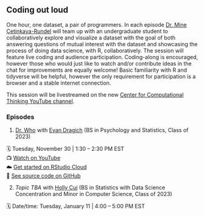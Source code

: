 ## Coding out loud

One hour, one dataset, a pair of programmers. In each episode [Dr. Mine Çetinkaya-Rundel](http://mine-cr.com/) will team up with an undergraduate student to collaboratively explore and visualize a dataset with the goal of both answering questions of mutual interest with the dataset and showcasing the process of doing data science, with R, collaboratively. The session will feature live coding and audience participation. Coding-along is encouraged, however those who would just like to watch and/or contribute ideas in the chat for improvements are equally welcome! Basic familiarity with R and tidyverse will be helpful, however the only requirement for participation is a browser and a stable internet connection. 

This session will be livestreamed on the new [Center for Computational Thinking YouTube channel](https://www.youtube.com/channel/UCN-OX45aSM1VtXkzocx8Ppg). 
 
### Episodes

1. [Dr. Who]() with [Evan Dragich]() (BS in Psychology and Statistics, Class of 2023)

:spiral_calendar: Tuesday, November 30 | 1:30 – 2:30 PM EST  
:tv: [Watch on YouTube](https://www.youtube.com/watch?v=kG9tv8NRPVo)  
:cloud: [Get started on RStudio Cloud]()  
:file_folder: [See source code on GitHub](/01-dr-who/)  

2. *Topic TBA* with [Holly Cui]() (BS in Statistics with Data Science Concentration and Minor in Computer Science, Class of 2023)

:spiral_calendar: Date/time: Tuesday, January 11 | 4:00 – 5:00 PM EST
